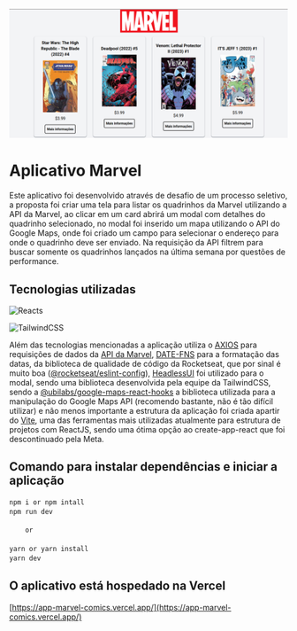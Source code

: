 ![alt](public/app-marvel.png)

# Aplicativo Marvel

Este aplicativo foi desenvolvido através de desafio de um processo seletivo, a proposta foi criar uma tela para listar os quadrinhos da Marvel utilizando a API da Marvel, ao clicar em um card abrirá um modal com detalhes do quadrinho selecionado, no modal foi inserido um mapa utilizando o API do Google Maps, onde foi criado um campo para selecionar o endereço para onde o quadrinho deve ser enviado. Na requisição da API filtrem para buscar somente os quadrinhos lançados na última semana por questões de performance.

## Tecnologias utilizadas

![Reacts](https://img.shields.io/badge/React-20232A?style=for-the-badge&logo=react&logoColor=61DAFB)

![TailwindCSS](https://img.shields.io/badge/Tailwind_CSS-38B2AC?style=for-the-badge&logo=tailwind-css&logoColor=white)


Além das tecnologias mencionadas a aplicação utiliza o [AXIOS](https://axios-http.com/) para requisições de dados da [API da Marvel](https://developer.marvel.com/), [DATE-FNS](https://date-fns.org/) para a formatação das datas, da biblioteca de qualidade de código da Rocketseat, que por sinal é muito boa ([@rocketseat/eslint-config](https://github.com/rocketseat/eslint-config-rocketseat#readme)), [HeadlessUI](https://headlessui.com/) foi utilizado para o modal, sendo uma biblioteca desenvolvida pela equipe da TailwindCSS, sendo a [@ubilabs/google-maps-react-hooks](https://github.com/ubilabs/google-maps-react-hooks) a biblioteca utilizada para a manipulação do Google Maps API (recomendo bastante, não é tão difícil utilizar) e não menos importante a estrutura da aplicação foi criada apartir do [Vite](https://vitejs.dev/), uma das ferramentas mais utilizadas atualmente para estrutura de projetos com ReactJS, sendo uma ótima opção ao create-app-react que foi descontinuado pela Meta.

<!-- ## Link da aplicação
[vercel]() -->

## Comando para instalar dependências e iniciar a aplicação

```javascript
npm i or npm intall
npm run dev

	or

yarn or yarn install
yarn dev
```

## O aplicativo está hospedado na Vercel
[https://app-marvel-comics.vercel.app/](https://app-marvel-comics.vercel.app/)